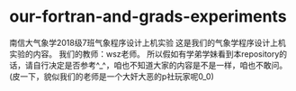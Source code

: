 # our-fortran-and-grads-experiments
南信大气象学2018级7班气象程序设计上机实验
这是我们的气象学程序设计上机实验的内容。
我们的教师：wsz老师。
所以假如有学弟学妹看到本repository的话，请自行决定是否参考^_^，咱也不知道大家的内容是不是一样，咱也不敢问。
(皮一下，貌似我们的老师是一个大奸大恶的p社玩家呢0_0)
